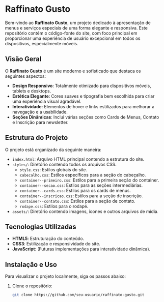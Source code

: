 # Raffinato Gusto

Bem-vindo ao **Raffinato Gusto**, um projeto dedicado à apresentação de menus e serviços especiais de uma forma elegante e responsiva. Este repositório contém o código-fonte do site, com foco principal em proporcionar uma experiência de usuário excepcional em todos os dispositivos, especialmente móveis.

## Visão Geral

O **Raffinato Gusto** é um site moderno e sofisticado que destaca os seguintes aspectos:
- **Design Responsivo**: Totalmente otimizado para dispositivos móveis, tablets e desktops.
- **Estética Elegante**: Cores suaves e tipografia bem escolhida para criar uma experiência visual agradável.
- **Interatividade**: Elementos de hover e links estilizados para melhorar a navegação e a usabilidade.
- **Seções Dinâmicas**: Inclui várias seções como Cards de Menus, Contato e Inscrição para newsletter.

## Estrutura do Projeto

O projeto está organizado da seguinte maneira:
- `index.html`: Arquivo HTML principal contendo a estrutura do site.
- `styles/`: Diretório contendo todos os arquivos CSS.
    - `style.css`: Estilos globais do site.
    - `cabecalho.css`: Estilos específicos para a seção do cabeçalho.
    - `container--primeiro.css`: Estilos para a primeira seção do container.
    - `container--secao.css`: Estilos para as seções intermediárias.
    - `container--cards.css`: Estilos para os cards de menus.
    - `container--inscricao.css`: Estilos para a seção de inscrição.
    - `container--contato.css`: Estilos para a seção de contato.
    - `rodape.css`: Estilos para o rodapé.
- `assets/`: Diretório contendo imagens, ícones e outros arquivos de mídia.

## Tecnologias Utilizadas

- **HTML5**: Estruturação do conteúdo.
- **CSS3**: Estilização e responsividade do site.
- **JavaScript**: (Futuras implementações para interatividade dinâmica).

## Instalação e Uso

Para visualizar o projeto localmente, siga os passos abaixo:
1. Clone o repositório:
   ```bash
   git clone https://github.com/seu-usuario/raffinato-gusto.git
